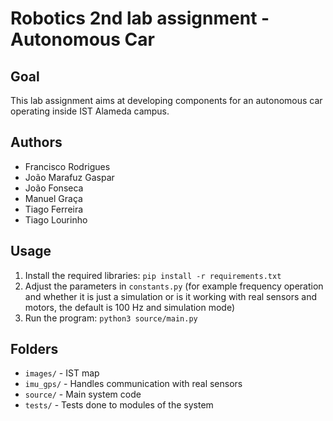 # Robotics 2nd lab assignment - Autonomous Car 

## Goal
This lab assignment aims at developing components for an autonomous car operating inside IST Alameda campus. 

## Authors
- Francisco Rodrigues
- João Marafuz Gaspar
- João Fonseca
- Manuel Graça
- Tiago Ferreira
- Tiago Lourinho

## Usage
1. Install the required libraries: `pip install -r requirements.txt`
2. Adjust the parameters in `constants.py` (for example frequency operation and whether it is just a simulation or is it working with real sensors and motors, the default is 100 Hz and simulation mode) 
3. Run the program: `python3 source/main.py`

## Folders

- `images/` - IST map
- `imu_gps/` - Handles communication with real sensors
- `source/` - Main system code
- `tests/` - Tests done to modules of the system